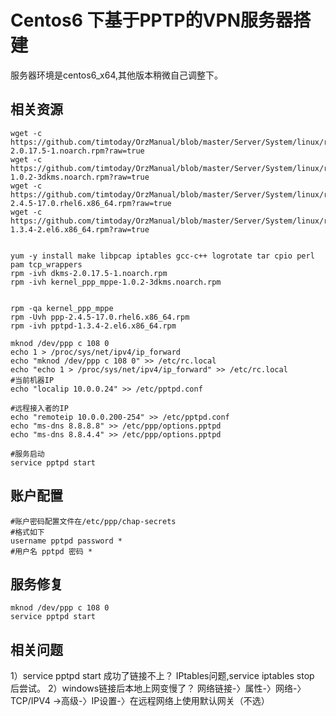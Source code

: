 Centos6 下基于PPTP的VPN服务器搭建
=================================
服务器环境是centos6_x64,其他版本稍微自己调整下。

相关资源
------------
    wget -c https://github.com/timtoday/OrzManual/blob/master/Server/System/linux/resource/vpn/dkms-2.0.17.5-1.noarch.rpm?raw=true
    wget -c https://github.com/timtoday/OrzManual/blob/master/Server/System/linux/resource/vpn/kernel_ppp_mppe-1.0.2-3dkms.noarch.rpm?raw=true
    wget -c https://github.com/timtoday/OrzManual/blob/master/Server/System/linux/resource/vpn/ppp-2.4.5-17.0.rhel6.x86_64.rpm?raw=true
    wget -c https://github.com/timtoday/OrzManual/blob/master/Server/System/linux/resource/vpn/pptpd-1.3.4-2.el6.x86_64.rpm?raw=true


    yum -y install make libpcap iptables gcc-c++ logrotate tar cpio perl pam tcp_wrappers
    rpm -ivh dkms-2.0.17.5-1.noarch.rpm
  	rpm -ivh kernel_ppp_mppe-1.0.2-3dkms.noarch.rpm


    rpm -qa kernel_ppp_mppe
  	rpm -Uvh ppp-2.4.5-17.0.rhel6.x86_64.rpm	
  	rpm -ivh pptpd-1.3.4-2.el6.x86_64.rpm

    mknod /dev/ppp c 108 0 
  	echo 1 > /proc/sys/net/ipv4/ip_forward 
  	echo "mknod /dev/ppp c 108 0" >> /etc/rc.local
  	echo "echo 1 > /proc/sys/net/ipv4/ip_forward" >> /etc/rc.local
    #当前机器IP
  	echo "localip 10.0.0.24" >> /etc/pptpd.conf

    #远程接入者的IP
  	echo "remoteip 10.0.0.200-254" >> /etc/pptpd.conf
  	echo "ms-dns 8.8.8.8" >> /etc/ppp/options.pptpd
  	echo "ms-dns 8.8.4.4" >> /etc/ppp/options.pptpd

    #服务启动
    service pptpd start

账户配置
------------
    #账户密码配置文件在/etc/ppp/chap-secrets
    #格式如下
    username pptpd password *
    #用户名 pptpd 密码 *
    
服务修复
--------------

    mknod /dev/ppp c 108 0
    service pptpd start
    
相关问题
------------------
1）service pptpd start 成功了链接不上？
    IPtables问题,service iptables stop 后尝试。
2）windows链接后本地上网变慢了？
    网络链接-〉属性-〉网络-〉TCP/IPV4 ->高级-〉IP设置-〉在远程网络上使用默认网关（不选）
    
    




